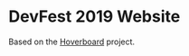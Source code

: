 DevFest 2019 Website
====================

Based on the [Hoverboard](https://github.com/gdg-x/hoverboard) project.
